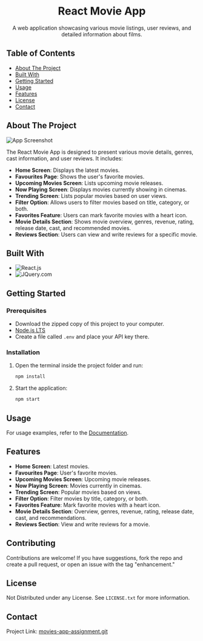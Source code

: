 <a name="readme-top"></a>
<div align="center">
  <h1 align="center">React Movie App</h1>
  <p align="center">A web application showcasing various movie listings, user reviews, and detailed information about films.</p>
</div>

## Table of Contents

- [About The Project](#about-the-project)
- [Built With](#built-with)
- [Getting Started](#getting-started)
- [Usage](#usage)
- [Features](#features)
- [License](#license)
- [Contact](#contact)


## About The Project

![App Screenshot](https://github.com/Evansullivan64/movies-app-assignment/assets/99019007/fe9c6301-87eb-4a0a-8172-c2cb90ce8cab)

The React Movie App is designed to present various movie details, genres, cast information, and user reviews. It includes:
- **Home Screen**: Displays the latest movies.
- **Favourites Page**: Shows the user's favorite movies.
- **Upcoming Movies Screen**: Lists upcoming movie releases.
- **Now Playing Screen**: Displays movies currently showing in cinemas.
- **Trending Screen**: Lists popular movies based on user views.
- **Filter Option**: Allows users to filter movies based on title, category, or both.
- **Favorites Feature**: Users can mark favorite movies with a heart icon.
- **Movie Details Section**: Shows movie overview, genres, revenue, rating, release date, cast, and recommended movies.
- **Reviews Section**: Users can view and write reviews for a specific movie.

## Built With

- ![React.js](https://img.shields.io/badge/React-20232A?style=for-the-badge&logo=react&logoColor=61DAFB)
- ![JQuery.com](https://img.shields.io/badge/jQuery-0769AD?style=for-the-badge&logo=jquery&logoColor=white)

## Getting Started

### Prerequisites

- Download the zipped copy of this project to your computer.
- [Node.js LTS](https://nodejs.org/en/download)
- Create a file called `.env` and place your API key there.

### Installation

1. Open the terminal inside the project folder and run:
    ```sh
    npm install
    ```
2. Start the application:
    ```sh
    npm start
    ```

## Usage

For usage examples, refer to the [Documentation](https://example.com).

## Features

- **Home Screen**: Latest movies.
- **Favourites Page**: User's favorite movies.
- **Upcoming Movies Screen**: Upcoming movie releases.
- **Now Playing Screen**: Movies currently in cinemas.
- **Trending Screen**: Popular movies based on views.
- **Filter Option**: Filter movies by title, category, or both.
- **Favorites Feature**: Mark favorite movies with a heart icon.
- **Movie Details Section**: Overview, genres, revenue, rating, release date, cast, and recommendations.
- **Reviews Section**: View and write reviews for a movie.

## Contributing

Contributions are welcome! If you have suggestions, fork the repo and create a pull request, or open an issue with the tag "enhancement."

## License

Not Distributed under any License. See `LICENSE.txt` for more information.

## Contact

Project Link: [movies-app-assignment.git](https://github.com/Evansullivan64/movies-app-assignment.git)


